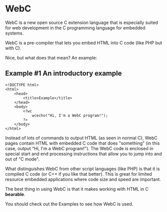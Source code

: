 # WebC
WebC is a new open source C extension language that is especially suited for web development in the C programming language for embedded systems.

WebC is a pre-compiler that lets you embed HTML into C code (like PHP but with C).

Nice, but what does that mean? An example:

## Example #1 An introductory example
    <!DOCTYPE html>
    <html>
        <head>
            <title>Example</title>
        </head>
        <body>
            <?wc
                wcecho("Hi, I'm a WebC program!");
            ?>
        </body>
    </html>

Instead of lots of commands to output HTML (as seen in normal C), WebC pages contain HTML with embedded C code that does "something" (in this case, output "Hi, I'm a WebC program!"). The WebC code is enclosed in special start and end processing instructions <?wc and ?> that allow you to jump into and out of "C mode".

What distinguishes WebC from other script languages (like PHP) is that it is compiled C code (or C++ if you like that better). This is great for limited resource embedded applications where code size and speed are important.

The best thing in using WebC is that it makes working with HTML in C **bearable**.

You should check out the Examples to see how WebC is used.
